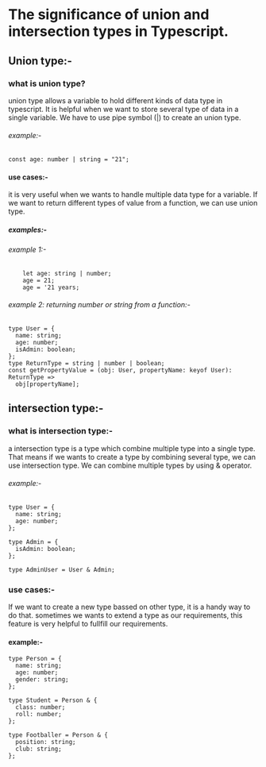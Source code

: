 # The significance of union and intersection types in Typescript.

## Union type:-

### what is union type?

union type allows a variable to hold different kinds of data type in typescript. It is helpful when we want to store several type of data in a single variable. We have to use pipe symbol (|) to create an union type.

###### example:-

```tsx
const age: number | string = "21";
```

#### use cases:-

it is very useful when we wants to handle multiple data type for a variable. If we want to return different types of value from a function, we can use union type.

##### examples:-

###### example 1:-

```tsx
    let age: string | number;
    age = 21;
    age = '21 years;
```

###### example 2: returning number or string from a function:-

```tsx
type User = {
  name: string;
  age: number;
  isAdmin: boolean;
};
type ReturnType = string | number | boolean;
const getPropertyValue = (obj: User, propertyName: keyof User): ReturnType =>
  obj[propertyName];
```

## intersection type:-

### what is intersection type:-

a intersection type is a type which combine multiple type into a single type. That means if we wants to create a type by combining several type, we can use intersection type. We can combine multiple types by using & operator.

###### example:-

```tsx
type User = {
  name: string;
  age: number;
};

type Admin = {
  isAdmin: boolean;
};

type AdminUser = User & Admin;
```

### use cases:-

If we want to create a new type bassed on other type, it is a handy way to do that. sometimes we wants to extend a type as our requirements, this feature is very helpful to fullfill our requirements.

#### example:-

```tsx
type Person = {
  name: string;
  age: number;
  gender: string;
};

type Student = Person & {
  class: number;
  roll: number;
};

type Footballer = Person & {
  position: string;
  club: string;
};
```
